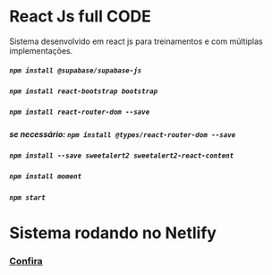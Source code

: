 # React Js full CODE
Sistema desenvolvido em react js para treinamentos e com múltiplas implementações.

##### `npm install @supabase/supabase-js`
##### `npm install react-bootstrap bootstrap`
##### `npm install react-router-dom --save`
##### se necessário: `npm install @types/react-router-dom --save`
##### `npm install --save sweetalert2 sweetalert2-react-content`
##### `npm install moment`
##### `npm start`


# Sistema rodando no Netlify

### <p><a href="https://project-react-eduardotks.netlify.app/" target="_blank">Confira</a></p>
